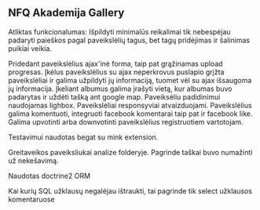 NFQ Akademija Gallery
----------------------
Atliktas funkcionalumas:
Išpildyti minimalūs reikalimai tik nebespėjau padaryti paieškos pagal paveikslėlių tagus, bet tagų pridėjimas
ir šalinimas puikiai veikia.

Pridedant paveikslėlius ajax'inė forma, taip pat grąžinamas upload progresas.
Įkėlus paveikslėlius su ajax neperkrovus puslapio grįžta paveikslėliai ir galima užpildyti jų informaciją,
tuomet vėl su ajax išsaugoma jų informacija.
Įkeliant albumus galima įrašyti vietą, kur albumas buvo padarytas ir uždėti tašką ant google map.
Paveiksėliu padidinimui naudojamas lighbox.
Paveikslėliai responsyviai atvaizduojami.
Paveikslėlius galima komentuoti, integruoti facebook komentarai taip pat ir facebook like.
Galima upvotinti arba downvotinti paveikslėlius registruotiem vartotojam.

Testavimui naudotas begat su mink extension.

Greitaveikos paveiksliukai analize folderyje. Pagrinde taškai buvo numažinti už nekešavimą.

Naudotas doctrine2 ORM

Kai kurių SQL užklausų negalėjau ištraukti, tai pagrinde tik select užklausos komentaruose